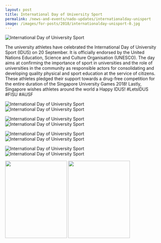 ```yaml
---
layout: post
title: International Day of University Sport
permalink: /news-and-events/nado-updates/internationalday-unisport
image: /images/for-posts/2018/internationalday-unisport-0.jpg
---
```

![International Day of University Sport](/images/for-posts/2018/internationalday-unisport-0.jpg)

The university athletes have celebrated the International Day of University Sport (IDUS) on 20 September. It is officially endorsed by the United Nations Education, Science and Culture Organisation (UNESCO). The day aims at confirming the importance of sport in universities and the role of universities in the community as responsible actors for consolidating and developing quality physical and sport education at the service of citizens. These athletes pledged their support towards a drug-free competition for the entire duration of the Singapore University Games 2018! Lastly, Singapore wishes athletes around the world a Happy IDUS!  #LetsIDUS #FISU #AUSF

![International Day of University Sport](/images/for-posts/2018/internationalday-unisport-1.jpg)
![International Day of University Sport](/images/for-posts/2018/internationalday-unisport-2.jpg)

![International Day of University Sport](/images/for-posts/2018/internationalday-unisport-3.jpg)
![International Day of University Sport](/images/for-posts/2018/internationalday-unisport-4.jpg)

![International Day of University Sport](/images/for-posts/2018/internationalday-unisport-5.jpg)
![International Day of University Sport](/images/for-posts/2018/internationalday-unisport-6.jpg)

![International Day of University Sport](/images/for-posts/2018/internationalday-unisport-7.jpg)
![International Day of University Sport](/images/for-posts/2018/internationalday-unisport-8.jpg)

<img src="https://i.ibb.co/dDX6bn9/internationalday-unisport-1.jpg" style="border:none;width:200px;height:250px;"/> <img src="https://i.ibb.co/0t34jPx/internationalday-unisport-2.jpg" style="border:none;width:200px;height:250px;"/>
